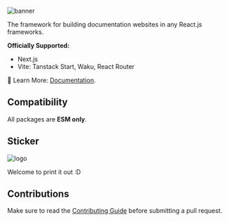 ![banner](./apps/docs/public/banner.png)

The framework for building documentation websites in any React.js frameworks.

**Officially Supported:**

- Next.js
- Vite: Tanstack Start, Waku, React Router

📘 Learn More: [Documentation](https://fumadocs.vercel.app).

## Compatibility

All packages are **ESM only**.

## Sticker

![logo](./documents/logo.png)

Welcome to print it out :D

## Contributions

Make sure to read the [Contributing Guide](/.github/contributing.md) before submitting a pull request.
